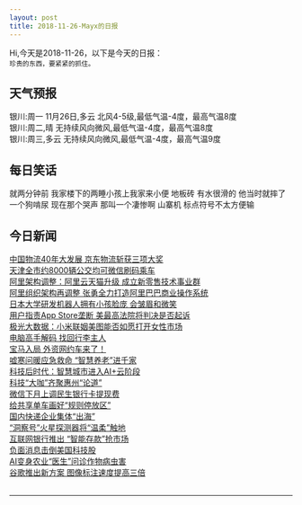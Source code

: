 ```yaml
---
layout: post
title: 2018-11-26-Mayx的日报
---
```


Hi,今天是2018-11-26，以下是今天的日报：<br><small>
珍贵的东西，要紧紧的抓住。</small><!--more-->
## 天气预报
银川:周一 11月26日,多云 北风4-5级,最低气温-4度，最高气温8度<br>银川:周二,晴 无持续风向微风,最低气温-4度，最高气温8度<br>银川:周三,多云 无持续风向微风,最低气温-4度，最高气温9度
## 每日笑话
就两分钟前 我家楼下的两睡小孩上我家来小便 地板砖 有水很滑的   他当时就摔了一个狗啃尿 现在那个哭声 那叫一个凄惨啊   山寨机 标点符号不太方便输

## 今日新闻

[中国物流40年大发展 京东物流斩获三项大奖](http://it.people.com.cn/n1/2018/1126/c1009-30422917.html)   
[天津全市约8000辆公交均可微信刷码乘车](http://it.people.com.cn/n1/2018/1126/c1009-30422615.html)   
[阿里架构调整：阿里云天猫升级 成立新零售技术事业群](http://it.people.com.cn/n1/2018/1126/c1009-30422320.html)   
[阿里组织架构再调整 张勇全力打造阿里巴巴商业操作系统](http://it.people.com.cn/n1/2018/1126/c1009-30422041.html)   
[日本大学研发机器人拥有小孩脸庞 会皱眉和微笑](http://it.people.com.cn/n1/2018/1126/c1009-30422251.html)   
[用户指责App Store垄断 美最高法院将判决是否起诉](http://it.people.com.cn/n1/2018/1126/c1009-30422246.html)   
[极光大数据：小米联姻美图能否如愿打开女性市场](http://it.people.com.cn/n1/2018/1126/c1009-30422245.html)   
[电脑高手解码 找回行李主人](http://it.people.com.cn/n1/2018/1126/c1009-30421197.html)   
[宝马入局 外资网约车来了！](http://it.people.com.cn/n1/2018/1126/c1009-30421184.html)   
[嘘寒问暖应急救命 “智慧养老”进千家](http://it.people.com.cn/n1/2018/1126/c1009-30421225.html)   
[科技后时代：智慧城市进入AI+云阶段](http://it.people.com.cn/n1/2018/1126/c1009-30421217.html)   
[科技“大咖”齐聚惠州“论道”](http://it.people.com.cn/n1/2018/1126/c1009-30421211.html)   
[微信下月上调民生银行卡提现费](http://it.people.com.cn/n1/2018/1126/c1009-30421201.html)   
[给共享单车画好“规则停放区”](http://it.people.com.cn/n1/2018/1126/c1009-30421281.html)   
[国内快递企业集体“出海”](http://it.people.com.cn/n1/2018/1126/c1009-30420903.html)   
[“洞察号”火星探测器将“温柔”触地](http://it.people.com.cn/n1/2018/1126/c1009-30420997.html)   
[互联网银行推出 “智能存款”抢市场](http://it.people.com.cn/n1/2018/1126/c1009-30420925.html)   
[负面消息击倒美国科技股](http://it.people.com.cn/n1/2018/1126/c1009-30421002.html)   
[AI变身农业“医生”问诊作物病虫害](http://it.people.com.cn/n1/2018/1126/c1009-30421009.html)   
[谷歌推出新方案 图像标注速度提高三倍](http://it.people.com.cn/n1/2018/1126/c1009-30421027.html)   
<br />

***

<small></small>
